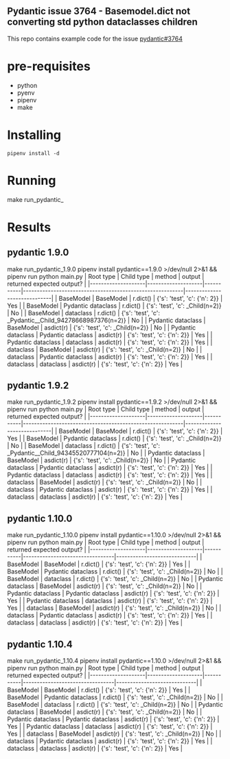 ## Pydantic issue 3764 - Basemodel.dict not converting std python dataclasses children
This repo contains example code for the issue [pydantic#3764](https://github.com/pydantic/pydantic/issues/3764)


# pre-requisites
* python
* pyenv
* pipenv
* make

# Installing
```
pipenv install -d
```

# Running
make run_pydantic_<VERSION>
# Results

## pydantic 1.9.0

make run_pydantic_1.9.0
pipenv install pydantic==1.9.0 >/dev/null 2>&1 && pipenv run python main.py
| Root type          | Child type         | method    | output                                                   | returned expected output?   |
|--------------------|--------------------|-----------|----------------------------------------------------------|-----------------------------|
| BaseModel          | BaseModel          | r.dict()  | {'s': 'test', 'c': {'n': 2}}                             | Yes                         |
| BaseModel          | Pydantic dataclass | r.dict()  | {'s': 'test', 'c': _Child(n=2)}                          | No                          |
| BaseModel          | dataclass          | r.dict()  | {'s': 'test', 'c': _Pydantic__Child_94278668987376(n=2)} | No                          |
| Pydantic dataclass | BaseModel          | asdict(r) | {'s': 'test', 'c': _Child(n=2)}                          | No                          |
| Pydantic dataclass | Pydantic dataclass | asdict(r) | {'s': 'test', 'c': {'n': 2}}                             | Yes                         |
| Pydantic dataclass | dataclass          | asdict(r) | {'s': 'test', 'c': {'n': 2}}                             | Yes                         |
| dataclass          | BaseModel          | asdict(r) | {'s': 'test', 'c': _Child(n=2)}                          | No                          |
| dataclass          | Pydantic dataclass | asdict(r) | {'s': 'test', 'c': {'n': 2}}                             | Yes                         |
| dataclass          | dataclass          | asdict(r) | {'s': 'test', 'c': {'n': 2}}                             | Yes                         |

## pydantic 1.9.2

make run_pydantic_1.9.2
pipenv install pydantic==1.9.2 >/dev/null 2>&1 && pipenv run python main.py
| Root type          | Child type         | method    | output                                                   | returned expected output?   |
|--------------------|--------------------|-----------|----------------------------------------------------------|-----------------------------|
| BaseModel          | BaseModel          | r.dict()  | {'s': 'test', 'c': {'n': 2}}                             | Yes                         |
| BaseModel          | Pydantic dataclass | r.dict()  | {'s': 'test', 'c': _Child(n=2)}                          | No                          |
| BaseModel          | dataclass          | r.dict()  | {'s': 'test', 'c': _Pydantic__Child_94345520777104(n=2)} | No                          |
| Pydantic dataclass | BaseModel          | asdict(r) | {'s': 'test', 'c': _Child(n=2)}                          | No                          |
| Pydantic dataclass | Pydantic dataclass | asdict(r) | {'s': 'test', 'c': {'n': 2}}                             | Yes                         |
| Pydantic dataclass | dataclass          | asdict(r) | {'s': 'test', 'c': {'n': 2}}                             | Yes                         |
| dataclass          | BaseModel          | asdict(r) | {'s': 'test', 'c': _Child(n=2)}                          | No                          |
| dataclass          | Pydantic dataclass | asdict(r) | {'s': 'test', 'c': {'n': 2}}                             | Yes                         |
| dataclass          | dataclass          | asdict(r) | {'s': 'test', 'c': {'n': 2}}                             | Yes                         |

## pydantic 1.10.0

make run_pydantic_1.10.0
pipenv install pydantic==1.10.0 >/dev/null 2>&1 && pipenv run python main.py
| Root type          | Child type         | method    | output                          | returned expected output?   |
|--------------------|--------------------|-----------|---------------------------------|-----------------------------|
| BaseModel          | BaseModel          | r.dict()  | {'s': 'test', 'c': {'n': 2}}    | Yes                         |
| BaseModel          | Pydantic dataclass | r.dict()  | {'s': 'test', 'c': _Child(n=2)} | No                          |
| BaseModel          | dataclass          | r.dict()  | {'s': 'test', 'c': _Child(n=2)} | No                          |
| Pydantic dataclass | BaseModel          | asdict(r) | {'s': 'test', 'c': _Child(n=2)} | No                          |
| Pydantic dataclass | Pydantic dataclass | asdict(r) | {'s': 'test', 'c': {'n': 2}}    | Yes                         |
| Pydantic dataclass | dataclass          | asdict(r) | {'s': 'test', 'c': {'n': 2}}    | Yes                         |
| dataclass          | BaseModel          | asdict(r) | {'s': 'test', 'c': _Child(n=2)} | No                          |
| dataclass          | Pydantic dataclass | asdict(r) | {'s': 'test', 'c': {'n': 2}}    | Yes                         |
| dataclass          | dataclass          | asdict(r) | {'s': 'test', 'c': {'n': 2}}    | Yes                         |

## pydantic 1.10.4
make run_pydantic_1.10.4
pipenv install pydantic==1.10.0 >/dev/null 2>&1 && pipenv run python main.py
| Root type          | Child type         | method    | output                          | returned expected output?   |
|--------------------|--------------------|-----------|---------------------------------|-----------------------------|
| BaseModel          | BaseModel          | r.dict()  | {'s': 'test', 'c': {'n': 2}}    | Yes                         |
| BaseModel          | Pydantic dataclass | r.dict()  | {'s': 'test', 'c': _Child(n=2)} | No                          |
| BaseModel          | dataclass          | r.dict()  | {'s': 'test', 'c': _Child(n=2)} | No                          |
| Pydantic dataclass | BaseModel          | asdict(r) | {'s': 'test', 'c': _Child(n=2)} | No                          |
| Pydantic dataclass | Pydantic dataclass | asdict(r) | {'s': 'test', 'c': {'n': 2}}    | Yes                         |
| Pydantic dataclass | dataclass          | asdict(r) | {'s': 'test', 'c': {'n': 2}}    | Yes                         |
| dataclass          | BaseModel          | asdict(r) | {'s': 'test', 'c': _Child(n=2)} | No                          |
| dataclass          | Pydantic dataclass | asdict(r) | {'s': 'test', 'c': {'n': 2}}    | Yes                         |
| dataclass          | dataclass          | asdict(r) | {'s': 'test', 'c': {'n': 2}}    | Yes                         |